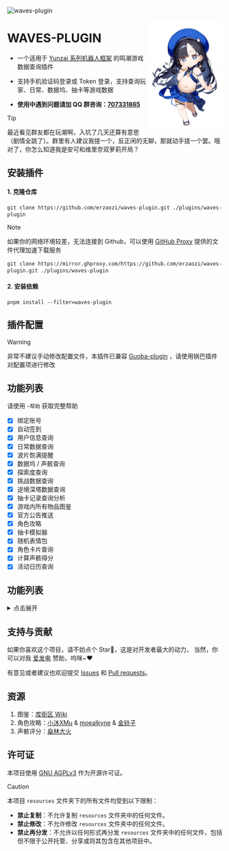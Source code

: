 ![waves-plugin](https://socialify.git.ci/erzaozi/waves-plugin/image?description=1&font=Raleway&forks=1&issues=1&language=1&name=1&owner=1&pattern=Circuit%20Board&pulls=1&stargazers=1&theme=Auto)

<img decoding="async" align=right src="resources/readme/girl.png" width="35%">

# WAVES-PLUGIN

- 一个适用于 [Yunzai 系列机器人框架](https://github.com/yhArcadia/Yunzai-Bot-plugins-index) 的鸣潮游戏数据查询插件

- 支持手机验证码登录或 Token 登录，支持查询玩家、日常、数据坞、抽卡等游戏数据

- **使用中遇到问题请加 QQ 群咨询：[707331865](https://qm.qq.com/q/TXTIS9KhO2)**

> [!TIP]
> 最近看见群友都在玩潮啊，入坑了几天还算有意思（剧情全跳了）。群里有人建议我搓一个，反正闲的无聊，那就动手搓一个罢。哦对了，你怎么知道我是安可和维里奈双萝莉开局？

## 安装插件

#### 1. 克隆仓库

```
git clone https://github.com/erzaozi/waves-plugin.git ./plugins/waves-plugin
```

> [!NOTE]
> 如果你的网络环境较差，无法连接到 Github，可以使用 [GitHub Proxy](https://mirror.ghproxy.com/) 提供的文件代理加速下载服务
>
> ```
> git clone https://mirror.ghproxy.com/https://github.com/erzaozi/waves-plugin.git ./plugins/waves-plugin
> ```

#### 2. 安装依赖

```
pnpm install --filter=waves-plugin
```

## 插件配置

> [!WARNING]
> 非常不建议手动修改配置文件，本插件已兼容 [Guoba-plugin](https://github.com/guoba-yunzai/guoba-plugin) ，请使用锅巴插件对配置项进行修改

## 功能列表

请使用 `~帮助` 获取完整帮助

- [x] 绑定账号
- [x] 自动签到
- [x] 用户信息查询
- [x] 日常数据查询
- [x] 波片恢满提醒
- [x] 数据坞 / 声骸查询
- [x] 探索度查询
- [x] 挑战数据查询
- [x] 逆境深塔数据查询
- [x] 抽卡记录查询分析
- [x] 游戏内所有物品图鉴
- [x] 官方公告推送
- [x] 角色攻略
- [x] 抽卡模拟器
- [x] 随机表情包
- [x] 角色卡片查询
- [x] 计算声骸得分
- [x] 活动日历查询

## 功能列表

<details><summary>点击展开</summary>

| 命令      | 功能                       | 示例                                                                                                |
| --------- | -------------------------- | --------------------------------------------------------------------------------------------------- |
| ~登录     | 绑定账户 Token             | ![renderings](https://cdn.jsdelivr.net/gh/erzaozi/waves-plugin@main/resources/readme/Bind.png)      |
| ~卡片     | 获取用户详细信息           | ![renderings](https://cdn.jsdelivr.net/gh/erzaozi/waves-plugin@main/resources/readme/User.png)      |
| ~签到     | 库街区签到                 | ![renderings](https://cdn.jsdelivr.net/gh/erzaozi/waves-plugin@main/resources/readme/SignIn.png)    |
| ~体力     | 获取用户日常数据卡片       | ![renderings](https://cdn.jsdelivr.net/gh/erzaozi/waves-plugin@main/resources/readme/Sanity.png)    |
| ~数据坞   | 获取用户数据坞以及声骸信息 | ![renderings](https://cdn.jsdelivr.net/gh/erzaozi/waves-plugin@main/resources/readme/Calabash.png)  |
| ~探索度   | 获取用户探索度数据卡片     | ![renderings](https://cdn.jsdelivr.net/gh/erzaozi/waves-plugin@main/resources/readme/Explore.png)   |
| ~全息战略 | 获取用户挑战数据卡片       | ![renderings](https://cdn.jsdelivr.net/gh/erzaozi/waves-plugin@main/resources/readme/Challenge.png) |
| ~面板     | 获取用户角色面板           | ![renderings](https://cdn.jsdelivr.net/gh/erzaozi/waves-plugin@main/resources/readme/Panel.png)     |
| ~抽卡记录 | 获取用户抽卡数据卡片       | ![renderings](https://cdn.jsdelivr.net/gh/erzaozi/waves-plugin@main/resources/readme/Gacha.png)     |
| ~日历     | 获取游戏活动时间           | ![renderings](https://cdn.jsdelivr.net/gh/erzaozi/waves-plugin@main/resources/readme/Calendar.png)  |
| ~图鉴     | 获取游戏内所有物品图鉴     | ![renderings](https://cdn.jsdelivr.net/gh/erzaozi/waves-plugin@main/resources/readme/Guide.png)     |
| ~攻略     | 获取角色攻略               | ![renderings](https://cdn.jsdelivr.net/gh/erzaozi/waves-plugin@main/resources/readme/Strategy.png)  |
| ~十连     | 抽卡模拟器                 | ![renderings](https://cdn.jsdelivr.net/gh/erzaozi/waves-plugin@main/resources/readme/Simulator.png) |
| ~公告     | 获取官方公告与资讯         | ![renderings](https://cdn.jsdelivr.net/gh/erzaozi/waves-plugin@main/resources/readme/News.png)      |
| ~帮助     | 获取插件帮助               | ![renderings](https://cdn.jsdelivr.net/gh/erzaozi/waves-plugin@main/resources/readme/Help.png)      |

</details>

## 支持与贡献

如果你喜欢这个项目，请不妨点个 Star🌟，这是对开发者最大的动力， 当然，你可以对我 [爱发电](https://afdian.net/a/sumoqi) 赞助，呜咪~❤️

有意见或者建议也欢迎提交 [Issues](https://github.com/erzaozi/waves-plugin/issues) 和 [Pull requests](https://github.com/erzaozi/waves-plugin/pulls)。

## 资源

1. 图鉴：[库街区 Wiki](https://wiki.kurobbs.com/mc/home)
2. 角色攻略：[小沐XMu](https://www.kurobbs.com/person-center?id=10450567) & [moealkyne](https://www.kurobbs.com/person-center?id=10422445) & [金铃子](https://www.kurobbs.com/person-center?id=10584798)
3. 声骸评分：[燊林大火](https://github.com/SLDHshenlindahuo)

## 许可证

本项目使用 [GNU AGPLv3](https://choosealicense.com/licenses/agpl-3.0/) 作为开源许可证。

> [!CAUTION]
> 本项目 `resources` 文件夹下的所有文件均受到以下限制：
>
> - **禁止复制**：不允许复制 `resources` 文件夹中的任何文件。
> - **禁止修改**：不允许修改 `resources` 文件夹中的任何文件。
> - **禁止再分发**：不允许以任何形式再分发 `resources` 文件夹中的任何文件，包括但不限于公开托管、分享或将其包含在其他项目中。
